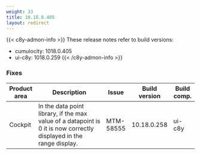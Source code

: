 ```yaml
---
weight: 33
title: 10.18.0.405
layout: redirect
---
```


{{< c8y-admon-info >}}
These release notes refer to build versions:
- cumulocity: 1018.0.405
- ui-c8y: 1018.0.259
{{< /c8y-admon-info >}}

### Fixes

<table>
<colgroup>
<col style="width: 15%;">
<col style="width:50%;">
<col style="width: 10%;">
<col style="width: 12%;">
<col style="width: 13%;">
</colgroup>
<thead><tr>
<th>
Product area</th>
<th>
Description</th>
<th>
Issue</th>
<th>
Build version</th>
<th>Build comp.</th>
</tr>
</thead><tbody>

<tr>
<td>Cockpit</td>
<td>In the data point library, if the max value of a datapoint is 0 it is now correctly displayed in the range display.</td>
<td>MTM-58555</td>
<td>10.18.0.258</td>
<td>ui-c8y</td>
</tr>

</tbody></table>
